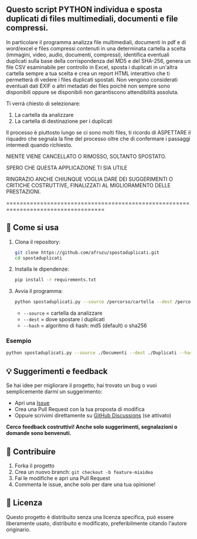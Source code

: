 ## Questo script PYTHON individua e sposta duplicati di files multimediali, documenti e file compressi.

In particolare il programma analizza file multimediali, documenti in pdf e di word/excel e files compressi contenuti in una determinata cartella a scelta (immagini, video, audio, documenti, compressi), identifica eventuali duplicati sulla base della corrispondenza del MD5 e del SHA-256, genera un file CSV esaminabile per controllo in Excel, sposta i duplicati in un'altra cartella sempre a tua scelta e crea un report HTML interattivo che ti permetterà di vedere i files duplicati spostati. Non vengono considerati eventuali dati EXIF o altri metadati dei files poichè non sempre sono disponibili oppure se disponibili non garantiscono attendibilità assoluta.
   
Ti verrà chiesto di selezionare:
1. La cartella da analizzare
2. La cartella di destinazione per i duplicati

Il processo è piuttosto lungo se ci sono molti files, ti ricordo di ASPETTARE il riquadro che segnala la fine del processo oltre che di confermare i passaggi intermedi quando richiesto.
  

NIENTE VIENE CANCELLATO O RIMOSSO, SOLTANTO SPOSTATO. 

SPERO CHE QUESTA APPLICAZIONE TI SIA UTILE 

RINGRAZIO ANCHE CHIUNQUE VOGLIA DARE DEI SUGGERIMENTI O CRITICHE COSTRUTTIVE,
FINALIZZATI AL MIGLIORAMENTO DELLE PRESTAZIONI.

===================================================================================

## 🚀 Come si usa

1. Clona il repository:
   ```bash
   git clone https://github.com/afruzu/spostaduplicati.git
   cd spostaduplicati
   ```
2. Installa le dipendenze:
   ```bash
   pip install -r requirements.txt
   ```
3. Avvia il programma:
   ```bash
   python spostaduplicati.py --source /percorso/cartella --dest /percorso/destinazione [--hash sha256]
   ```
   - `--source` = cartella da analizzare
   - `--dest` = dove spostare i duplicati
   - `--hash` = algoritmo di hash: md5 (default) o sha256

### Esempio
```bash
python spostaduplicati.py --source ./Documenti --dest ./Duplicati --hash sha256
```


## 💡 Suggerimenti e feedback

Se hai idee per migliorare il progetto, hai trovato un bug o vuoi semplicemente darmi un suggerimento:

- Apri una [Issue](https://github.com/afruzu/spostaduplicati/issues)
- Crea una Pull Request con la tua proposta di modifica
- Oppure scrivimi direttamente su [GitHub Discussions](https://github.com/afruzu/spostaduplicati/discussions) (se attivato)

**Cerco feedback costruttivi! Anche solo suggerimenti, segnalazioni o domande sono benvenuti.**

## 🤝 Contribuire

1. Forka il progetto
2. Crea un nuovo branch: `git checkout -b feature-miaidea`
3. Fai le modifiche e apri una Pull Request
4. Commenta le issue, anche solo per dare una tua opinione!

## 📄 Licenza

Questo progetto è distribuito senza una licenza specifica, può essere liberamente usato, distribuito e modificato, preferibilmente citando l'autore originario.

